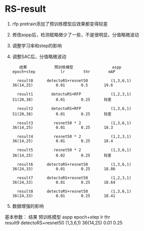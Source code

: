 # RS-result

1. rfp pretrain添加了预训练模型后效果都变得较差  

2. 修改aspp后，检测框略微少了一些，不是很明显，分值略微波动

3. 调整学习率和step的影响  

4. 调整SAC后，分值略微波动  





  
          结果            预训练模型                 aspp            epoch+step           lr        thr        mAP      

         result0      detectoRS+resnet50          (1,3,6,1)           36(14,25)          0.01       0.5       19.6  

         result1        detectoRS+RFP             (1,2,3,1)           51(20,38)          0.01       0.25      较差
 
         result2        detectoRS+RFP             (1,3,6,1)           51(20,38)          0.01       0.25      较差
    
         result3         resnet50 * 2             (1,3,6,1)           36(14,25)          0.01       0.25      18.3              
         
         result4         resnet50 * 2             (1,2,3,1)           36(14,25)          0.01       0.25      18.4

         result5         resnet50 * 2             (1,3,6,1)           36(14,25)          0.02       0.25      较差
 
         result6      detectoRS+resnet50          (1,3,6,1)           36(24,33)          0.01       0.25      18.86  
         
         result7      detectoRS+resnet50          (1,2,3,1)           36(24,33)          0.01       0.25      18.64
  
         result8      detectoRS+resnet50          (1,3,6,1)           36(24,33)          0.01       0.25      18.41
         
    
    
5. 数据增强的影响

基本参数：   结果            预训练模型              aspp            epoch+step           lr         thr  
           result9       detectoRS+resnet50       (1,3,6,1)          36(14,25)           0.01       0.25      




               
                  
